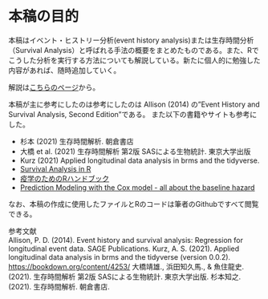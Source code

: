 # 本稿の目的  

本稿はイベント・ヒストリー分析(event history analysis)または生存時間分析（Survival Analysis）と呼ばれる手法の概要をまとめたものである。また、Rでこうした分析を実行する方法についても解説している。新たに個人的に勉強した内容があれば、随時追加していく。

解説は[こちらのページ](https://tsubasayamaguchi-jinrui.github.io/SurvivalAnalysis/)から。

本稿が主に参考にしたのは参考にしたのは Allison (2014) の”Event History and Survival Analysis, Second Edition”である。
また以下の書籍やサイトも参考にした。

- 杉本 (2021) 生存時間解析. 朝倉書店  
- 大橋 et al. (2021) 生存時間解析 第2版 SASによる生物統計. 東京大学出版  
- Kurz (2021) Applied longitudinal data analysis in brms and the tidyverse.  
- [Survival Analysis in R](https://www.emilyzabor.com/tutorials/survival_analysis_in_r_tutorial.html)  
- [疫学のためのRハンドブック](https://epirhandbook.com/jp/survival-analysis.html)  
- [Prediction Modeling with the Cox model - all about the baseline hazard](https://missingdatasolutions.rbind.io/2022/12/cox-baseline-hazard/)   

なお、本稿の作成に使用したファイルとRのコードは筆者のGithubですべて閲覧できる。  

参考文献    
Allison, P. D. (2014). Event history and survival analysis: Regression for longitudinal event data. SAGE Publications.
Kurz, A. S. (2021). Applied longitudinal data analysis in brms and the tidyverse (version 0.0.2). https://bookdown.org/content/4253/
大橋靖雄., 浜田知久馬., & 魚住龍史. (2021). 生存時間解析 第2版 SASによる生物統計. 東京大学出版.
杉本知之. (2021). 生存時間解析. 朝倉書店.